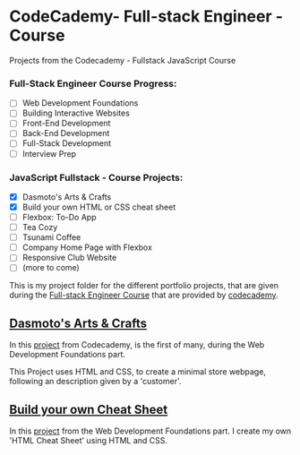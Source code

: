 # CodeCademy- Full-stack Engineer - Course
 Projects from the Codecademy - Fullstack JavaScript Course

### Full-Stack Engineer Course Progress:
- [ ] Web Development Foundations
- [ ] Building Interactive Websites
- [ ] Front-End Development
- [ ] Back-End Development
- [ ] Full-Stack Development
- [ ] Interview Prep

### JavaScript Fullstack - Course Projects:
- [x] Dasmoto's Arts & Crafts
- [x] Build your own HTML or CSS cheat sheet
- [ ] Flexbox: To-Do App
- [ ] Tea Cozy
- [ ] Tsunami Coffee
- [ ] Company Home Page with Flexbox
- [ ] Responsive Club Website
- [ ] \(more to come)

This is my project folder for the different portfolio projects, that are given during the
[Full-stack Engineer Course](https://www.codecademy.com/career-journey/full-stack-engineer) that are provided by [codecademy](https://www.codecademy.com).

## [Dasmoto's Arts & Crafts](https://github.com/NorskViking/CodeCademy-JavaScripFullstack-Course/tree/main/dasmotosartsandcrafts)
In this [project](https://www.codecademy.com/journeys/full-stack-engineer/paths/fscj-22-web-development-foundations/tracks/fscj-22-developing-websites-locally/modules/wdcp-22-developing-with-css-0c2f9fa7-526e-41b6-a7b5-a871196585ef/projects/dasmoto) from Codecademy, is the first of many, during the Web Development Foundations part. 

This Project uses HTML and CSS, to create a minimal store webpage, following an description given by a 'customer'.

## [Build your own Cheat Sheet](https://github.com/NorskViking/CodeCademy-JavaScripFullstack-Course/tree/main/Build%20Your%20Own%20Cheat%20Sheet)
In this [project](https://www.codecademy.com/journeys/full-stack-engineer/paths/fscj-22-web-development-foundations/tracks/fscj-22-improved-styling-with-css/modules/wdcp-22-build-your-own-cheat-sheet-67e2c82a-2f99-46d9-a17b-1461dc4edee8/projects/independent-project-html-documentation) from the Web Development Foundations part. I create my own 'HTML Cheat Sheet' using HTML and CSS.